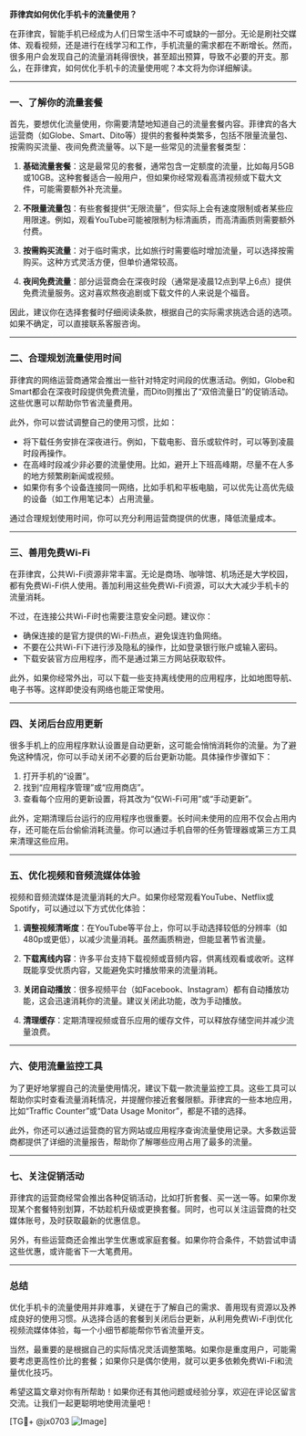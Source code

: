 **菲律宾如何优化手机卡的流量使用？**

在菲律宾，智能手机已经成为人们日常生活中不可或缺的一部分。无论是刷社交媒体、观看视频，还是进行在线学习和工作，手机流量的需求都在不断增长。然而，很多用户会发现自己的流量消耗得很快，甚至超出预算，导致不必要的开支。那么，在菲律宾，如何优化手机卡的流量使用呢？本文将为你详细解读。

---

### 一、了解你的流量套餐

首先，要想优化流量使用，你需要清楚地知道自己的流量套餐内容。菲律宾的各大运营商（如Globe、Smart、Dito等）提供的套餐种类繁多，包括不限量流量包、按需购买流量、夜间免费流量等。以下是一些常见的流量套餐类型：

1. **基础流量套餐**：这是最常见的套餐，通常包含一定额度的流量，比如每月5GB或10GB。这种套餐适合一般用户，但如果你经常观看高清视频或下载大文件，可能需要额外补充流量。
   
2. **不限量流量包**：有些套餐提供“无限流量”，但实际上会有速度限制或者某些应用限速。例如，观看YouTube可能被限制为标清画质，而高清画质则需要额外付费。

3. **按需购买流量**：对于临时需求，比如旅行时需要临时增加流量，可以选择按需购买。这种方式灵活方便，但单价通常较高。

4. **夜间免费流量**：部分运营商会在深夜时段（通常是凌晨12点到早上6点）提供免费流量服务。这对喜欢熬夜追剧或下载文件的人来说是个福音。

因此，建议你在选择套餐时仔细阅读条款，根据自己的实际需求挑选合适的选项。如果不确定，可以直接联系客服咨询。

---

### 二、合理规划流量使用时间

菲律宾的网络运营商通常会推出一些针对特定时间段的优惠活动。例如，Globe和Smart都会在深夜时段提供免费流量，而Dito则推出了“双倍流量日”的促销活动。这些优惠可以帮助你节省流量费用。

此外，你可以尝试调整自己的使用习惯，比如：

- 将下载任务安排在深夜进行。例如，下载电影、音乐或软件时，可以等到凌晨时段再操作。
- 在高峰时段减少非必要的流量使用。比如，避开上下班高峰期，尽量不在人多的地方频繁刷新闻或视频。
- 如果你有多个设备连接同一网络，比如手机和平板电脑，可以优先让高优先级的设备（如工作用笔记本）占用流量。

通过合理规划使用时间，你可以充分利用运营商提供的优惠，降低流量成本。

---

### 三、善用免费Wi-Fi

在菲律宾，公共Wi-Fi资源非常丰富。无论是商场、咖啡馆、机场还是大学校园，都有免费Wi-Fi供人使用。善加利用这些免费Wi-Fi资源，可以大大减少手机卡的流量消耗。

不过，在连接公共Wi-Fi时也需要注意安全问题。建议你：

- 确保连接的是官方提供的Wi-Fi热点，避免误连钓鱼网络。
- 不要在公共Wi-Fi下进行涉及隐私的操作，比如登录银行账户或输入密码。
- 下载安装官方应用程序，而不是通过第三方网站获取软件。

此外，如果你经常外出，可以下载一些支持离线使用的应用程序，比如地图导航、电子书等。这样即使没有网络也能正常使用。

---

### 四、关闭后台应用更新

很多手机上的应用程序默认设置是自动更新，这可能会悄悄消耗你的流量。为了避免这种情况，你可以手动关闭不必要的后台更新功能。具体操作步骤如下：

1. 打开手机的“设置”。
2. 找到“应用程序管理”或“应用商店”。
3. 查看每个应用的更新设置，将其改为“仅Wi-Fi可用”或“手动更新”。

此外，定期清理后台运行的应用程序也很重要。长时间未使用的应用不仅会占用内存，还可能在后台偷偷消耗流量。你可以通过手机自带的任务管理器或第三方工具来清理这些应用。

---

### 五、优化视频和音频流媒体体验

视频和音频流媒体是流量消耗的大户。如果你经常观看YouTube、Netflix或Spotify，可以通过以下方式优化体验：

1. **调整视频清晰度**：在YouTube等平台上，你可以手动选择较低的分辨率（如480p或更低），以减少流量消耗。虽然画质稍逊，但能显著节省流量。
   
2. **下载离线内容**：许多平台支持下载视频或音频内容，供离线观看或收听。这样既能享受优质内容，又能避免实时播放带来的流量消耗。

3. **关闭自动播放**：很多视频平台（如Facebook、Instagram）都有自动播放功能，这会迅速消耗你的流量。建议关闭此功能，改为手动播放。

4. **清理缓存**：定期清理视频或音乐应用的缓存文件，可以释放存储空间并减少流量浪费。

---

### 六、使用流量监控工具

为了更好地掌握自己的流量使用情况，建议下载一款流量监控工具。这些工具可以帮助你实时查看流量消耗情况，并提醒你接近套餐限额。菲律宾的一些本地应用，比如“Traffic Counter”或“Data Usage Monitor”，都是不错的选择。

此外，你还可以通过运营商的官方网站或应用程序查询流量使用记录。大多数运营商都提供了详细的流量报告，帮助你了解哪些应用占用了最多的流量。

---

### 七、关注促销活动

菲律宾的运营商经常会推出各种促销活动，比如打折套餐、买一送一等。如果你发现某个套餐特别划算，不妨趁机升级或更换套餐。同时，也可以关注运营商的社交媒体账号，及时获取最新的优惠信息。

另外，有些运营商还会推出学生优惠或家庭套餐。如果你符合条件，不妨尝试申请这些优惠，或许能省下一大笔费用。

---

### 总结

优化手机卡的流量使用并非难事，关键在于了解自己的需求、善用现有资源以及养成良好的使用习惯。从选择合适的套餐到关闭后台更新，从利用免费Wi-Fi到优化视频流媒体体验，每一个小细节都能帮你节省流量开支。

当然，最重要的是根据自己的实际情况灵活调整策略。如果你是重度用户，可能需要考虑更高性价比的套餐；如果你只是偶尔使用，就可以更多依赖免费Wi-Fi和流量优化技巧。

希望这篇文章对你有所帮助！如果你还有其他问题或经验分享，欢迎在评论区留言交流。让我们一起更聪明地使用流量吧！

[TG💪+ @jx0703 ![Image](https://github.com/user-attachments/assets/dbca1d08-cadb-493c-b0ec-ad6f7a83f270)]